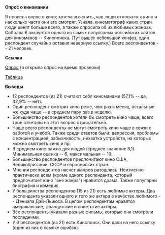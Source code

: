 **Опрос о киномании**

Я провела опрос о кино; хотела выяснить, как люди относятся к кино и насколько часто они его смотрят. Узнала, кинематограф каких стран люди ценят больше всего, а также спросила об их любимых жанрах. Собрала 6 аккаунтов одного из самых популярных российских сайтов для киноманов -- Кинопоиска. (Тут вышел небольшой конфуз, один респондент случайно оставил неверную ссылку.) Всего респондентов -- 21 человек.

**Ссылки**

[Опрос](https://docs.google.com/forms/d/1FeX1JLntonXIbEEVfOv6wbUvdFcSrRosZm1obsszDjI/edit#responses) (я открыла опрос на время проверки)

[Таблица](https://docs.google.com/spreadsheets/d/1RE2mMwgs8C1jw8Dmn4LEOaYys_qL3ZKdvgweZfea4_A/edit#gid=218301236)

**Выводы** 

* 12 респондентов (из 21) считают себя киноманами (57,1% -- да, 42,9% -- нет).
* Один респондент смотрит кино реже, чем раз в месяц, остальные же куда чаще -- в среднем пару раз в неделю.
* Большинство респондентов хотели бы смотреть кино чаще, всего трое ответили на этот вопрос отрицательно. 
* Чаще всего респонденты не могут смотреть кино чаще в связи с работой и учебой. Также среди ответов были: депрессия, проблемы с концентрацией, забывчивость, нехватка устройств, на которых можно смотреть кино и пр.
* В среднем кино важно для людей (среднее значение 8,1). Минимальная оценка -- 6, максимальная -- 10.
* Большинство респондентов предпочитают кино США, Великобритании, СССР и европейских стран.
* Мнения респондентов насчет жанров разошлись. Неизменно практически всем (кроме одного респондента, который предпочитает кино "вне жанра") нравится драма. Также популярны биография и комедия.
* У большинства респондентов (15 из 21) есть любимые актеры. Два респондента указали одного и того же актера в качестве любимого -- Дэниэла Дэй-Льиюса. В целом респондентам нравятся американские, французские и советские актеры.
* Все респонденты указали разные фильмы, которые они смотрели последними.
* У 6 респондентов (из 21) есть Кинопоиск. Они дали на него ссылку (один из них в ссылке ошибся).
